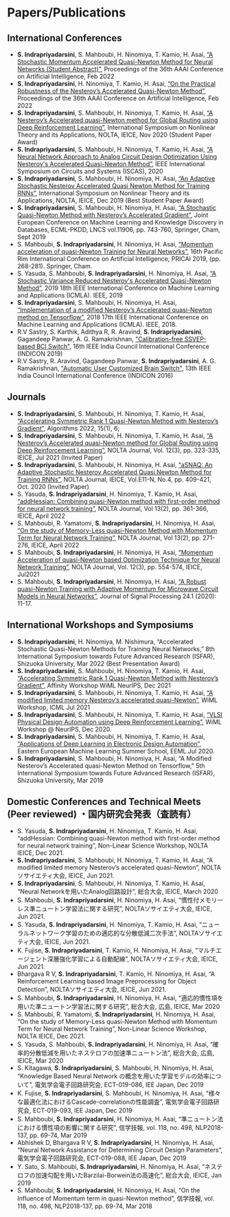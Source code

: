 <h1>Papers/Publications </h1>
<h2> International Conferences </h2>
<ul>
  <li><b>S. Indrapriyadarsini</b>, S. Mahboubi, H. Ninomiya, T. Kamio, H. Asai, <a href="https://www.aaai.org/AAAI22Papers/SA-00366-IndrapriyadarsiniS.pdf" target="_blank">“A Stochastic Momentum Accelerated Quasi-Newton Method for Neural Networks (Student Abstract)”</a>, Proceedings of the 36th AAAI Conference on Artificial Intelligence, Feb 2022</li>
  
  <li><b>S. Indrapriyadarsini</b>, H. Ninomiya, T. Kamio, H. Asai, <a href="https://www.aaai.org/AAAI22Papers/DC-00175-IndrapriyadarsiniS.pdf" target="_blank"> “On the Practical Robustness of the Nesterov’s Accelerated Quasi-Newton Method”</a>, Proceedings of the 36th AAAI Conference on Artificial Intelligence, Feb 2022</li>
  <li><b>S. Indrapriyadarsini</b>, S. Mahboubi, H. Ninomiya, T. Kamio, H. Asai, <a href="https://arxiv.org/abs/2010.09465" target="_blank">“A Nesterov’s Accelerated quasi-Newton method for Global Routing using Deep Reinforcement Learning”</a>, International Symposium on Nonlinear Theory and its Applications, NOLTA, IEICE, Nov 2020 (Student Paper Award)
</li>
  <li><b>S. Indrapriyadarsini</b>, S. Mahboubi, H. Ninomiya, T. Kamio, H. Asai, <a href="https://ieeexplore.ieee.org/document/9181152" target="_blank">“A Neural Network Approach to Analog Circuit Design Optimization Using Nesterov's Accelerated Quasi-Newton Method”</a>, IEEE International Symposium on Circuits and Systems (ISCAS), 2020 </li>
  <li><b>S. Indrapriyadarsini</b>, S. Mahboubi, H. Ninomiya, H. Asai, <a href="https://arxiv.org/abs/1909.03620" target="_blank">“An Adaptive Stochastic Nesterov Accelerated Quasi Newton Method for Training RNNs”</a>, International Symposium on Nonlinear Theory and its Applications, NOLTA, IEICE, Dec 2019 (Best Student Paper Award)
</li>
  <li><b>S. Indrapriyadarsini</b>, S. Mahboubi, H. Ninomiya, H. Asai, <a href="https://link.springer.com/chapter/10.1007/978-3-030-46150-8_43" target="_blank">“A Stochastic Quasi-Newton Method with Nesterov’s Accelerated Gradient”</a>, Joint European Conference on Machine Learning and Knowledge Discovery in Databases, ECML-PKDD, LNCS vol.11906, pp. 743-760, Springer, Cham, Sept 2019 </li>
  
  <li>S. Mahboubi, <b>S. Indrapriyadarsini</b>, H. Ninomiya, H. Asai, <a href="https://www.springerprofessional.de/en/momentum-acceleration-of-quasi-newton-training-for-neural-networ/17095012" target="_blank">“Momentum acceleration of quasi-Newton Training for Neural Networks”</a>, 16th Pacific Rim International Conference on Artificial Intelligence, PRICAI 2019, (pp. 268-281). Springer, Cham.</li>
  
  <li>S. Yasuda, S. Mahboubi, <b>S. Indrapriyadarsini</b>, H. Ninomiya, H. Asai, <a href="https://ieeexplore.ieee.org/document/8999311" target="_blank">“A Stochastic Variance Reduced Nesterov's Accelerated Quasi-Newton
 Method”</a>, 2019 18th IEEE International Conference on Machine Learning and Applications (ICMLA). IEEE, 2019</li>
 
  <li><b>S. Indrapriyadarsini</b>, S. Mahboubi, H. Ninomiya, H. Asai, <a href="https://ieeexplore.ieee.org/document/8614210" target="_blank">“Implementation of a modified Nesterov’s Accelerated quasi-Newton method on Tensorflow”</a>, 2018 17th IEEE International Conference on Machine Learning and Applications (ICMLA). IEEE, 2018.</li>
  
  <li>R.V Sastry, S. Karthik, Adithya R, R. Aravind, <b>S. Indrapriyadarsini</b>, Gagandeep Panwar, A. G. Ramakrishnan, <a href="https://ieeexplore.ieee.org/abstract/document/9028973" target="_blank">"Calibration-free SSVEP-based BCI Switch"</a>, 16th IEEE India Council International Conference (INDICON 2019)</li>
  
  <li>R.V Sastry, R. Aravind, Gagandeep Panwar, <b>S. Indrapriyadarsini</b>, A. G. Ramakrishnan, <a href="http://ieeexplore.ieee.org/document/7839045/" target="_blank">"Automatic User Customized Brain Switch"</a>, 13th IEEE India Council International Conference (INDICON 2016)</li>
</ul>

 <h2> Journals </h2>
 <ul>
<li><b>S. Indrapriyadarsini</b>, S. Mahboubi, H. Ninomiya, T. Kamio, H. Asai, <a href="https://www.mdpi.com/1999-4893/15/1/6" target="_blank">“Accelerating Symmetric Rank 1 Quasi-Newton Method with Nesterov’s Gradient”</a>, Algorithms 2022, 15(1), 6;  </li>
<li>	<b>S. Indrapriyadarsini</b>, S. Mahboubi, H. Ninomiya, T. Kamio, H. Asai, <a href="https://www.jstage.jst.go.jp/article/nolta/12/3/12_323/_article" target="_blank">“A Nesterov’s Accelerated quasi-Newton method for Global Routing using Deep Reinforcement Learning”</a>, NOLTA Journal, Vol. 12(3), pp. 323-335, IEICE, Jul 2021 (Invited Paper)</li>
<li>	<b>S. Indrapriyadarsini</b>, S. Mahboubi, H. Ninomiya, H. Asai, <a href="https://www.jstage.jst.go.jp/article/nolta/11/4/11_409/_article" target="_blank">“aSNAQ: An Adaptive Stochastic Nesterov Accelerated Quasi Newton Method for Training RNNs”</a>, NOLTA Journal, IEICE, Vol.E11-N, No.4, pp. 409-421, Oct. 2020 (Invited Paper)</li>
<li>	S. Yasuda, <b>S. Indrapriyadarsini</b>, H. Ninomiya, T. Kamio, H. Asai, <a href="https://www.jstage.jst.go.jp/article/nolta/13/2/13_361/_article/-char/en" target="_blank">“addHessian: Combining quasi-Newton method with first-order method for neural network training”</a>, NOLTA Journal, Vol 13(2), pp. 361-366, IEICE, April 2022</li>
<li>	S. Mahboubi, R.  Yamatomi, <b>S. Indrapriyadarsini</b>, H. Ninomiya, H. Asai, <a href="https://www.jstage.jst.go.jp/article/nolta/13/2/13_271/_article/-char/en" target="_blank">“On the study of Memory-Less quasi-Newton Method with Momentum Term for Neural Network Training”</a>, NOLTA Journal, Vol 13(2), pp. 271-276, IEICE, April 2022</li>
<li>	S. Mahboubi, <b>S. Indrapriyadarsini</b>, H. Ninomiya, H. Asai, <a href="https://www.jstage.jst.go.jp/article/nolta/12/3/12_554/_article" target="_blank">“Momentum Acceleration of quasi-Newton based Optimization Technique for Neural Network Training”</a>, NOLTA Journal, Vol. 12(3), pp. 554-574, IEICE, Jul2021 </li>
<li>	S. Mahboubi, <b>S. Indrapriyadarsini</b>, H. Ninomiya, H. Asai, <a href="https://www.jstage.jst.go.jp/article/jsp/24/1/24_11/_article/-char/ja/" target="_blank">“A Robust quasi-Newton Training with Adaptive Momentum for Microwave Circuit Models in Neural Networks”</a>, Journal of Signal Processing 24.1 (2020): 11-17.</li>
</ul>


 <h2> International Workshops and Symposiums </h2>
 <ul>
<li>	<b>S. Indrapriyadarsini</b>, H. Ninomiya, M. Nishimura, “Accelerated Stochastic Quasi-Newton Methods for Training Neural Networks,” 8th International Symposium towards Future Advanced Research (ISFAR), Shizuoka University, Mar 2022 (Best Presentation Award)</li>
<li>	<b>S. Indrapriyadarsini</b>, S. Mahboubi, H. Ninomiya, T. Kamio, H. Asai, <a href="https://neurips.cc/media/PosterPDFs/NeurIPS 2021/e00da03b685a0dd18fb6a08af0923de0_QxxwcQC.png" target="_blank">“Accelerating Symmetric Rank 1 Quasi-Newton Method with Nesterov’s Gradient”</a>, Affinity Workshop WiML NeurIPS, Dec 2021</li>
<li>	<b>S. Indrapriyadarsini</b>, S. Mahboubi, H. Ninomiya, T. Kamio, H. Asai, <a href="https://arxiv.org/abs/2112.01327" target="_blank">“A modified limited memory Nesterov’s accelerated quasi-Newton”</a>, WiML Workshop, ICML Jul 2021</li>
<li>	<b>S. Indrapriyadarsini</b>, S. Mahboubi, H. Ninomiya, T. Kamio, H. Asai, <a href="https://drive.google.com/file/d/1vCaf5PCfr50DYrZD2SrSkpG9T8DILhU7/view?usp=sharing" target="_blank">“VLSI Physical Design Automation using Deep Reinforcement Learning”</a>, WiML Workshop @ NeurIPS, Dec 2020.</li>
<li> <b>S. Indrapriyadarsini</b>, S. Mahboubi, H. Ninomiya, T. Kamio, H. Asai, <a href="https://youtu.be/ka7myLeeQ_U" target="_blank">“Applications of Deep Learning in Electronic Design Automation”</a>, Eastern European Machine Learning Summer School, EEML Jul 2020.</li>
<li> <b>S. Indrapriyadarsini</b>, S. Mahboubi, H. Ninomiya, H. Asai, “A Modified Nesterov’s Accelerated quasi-Newton Method on Tensorflow,” 5th International Symposium towards Future Advanced Research (ISFAR), Shizuoka University, Mar 2019 </li>
  </ul>
  
 <h2> Domestic Conferences and Technical Meets (Peer reviewed) ・国内研究会発表（査読有）</h2>
 <ul>
<li>	S. Yasuda, <b>S. Indrapriyadarsini</b>, H. Ninomiya, T. Kamio, H. Asai, “addHessian: Combining quasi-Newton method with first-order method for neural network training”, Non-Linear Science Workshop, NOLTA IEICE, Dec 2021.</li>
<li>	<b>S. Indrapriyadarsini</b>, S. Mahboubi, H. Ninomiya, T. Kamio, H. Asai, “A modified limited memory Nesterov’s accelerated quasi-Newton”</a>, NOLTAソサイエティ大会, IEICE, Jun 2021.</li>
<li>	<b>S. Indrapriyadarsini</b>, S. Mahboubi, H. Ninomiya, T. Kamio, H. Asai, “Neural Networkを用いたAnalog回路設計”</a>, 総合大会, IEICE, March 2020</li>
<li>	S. Mahboubi, <b>S. Indrapriyadarsini</b>, H. Ninomiya, H. Asai, “慣性付メモリーレス準ニュートン学習法に関する研究”</a>, NOLTAソサイエティ大会, IEICE, Jun 2021.</li>
<li>	S. Yasuda, <b>S. Indrapriyadarsini</b>, H. Ninomiya, T. Kamio, H. Asai, “ニューラルネットワーク学習のための適応的な分散低減二次手法”</a>, NOLTAソサイエティ大会, IEICE, Jun 2021.</li>
<li>	K. Fujise, <b>S. Indrapriyadarsini</b>, T. Kamio, H. Ninomiya, H. Asai, “マルチエージェント深層強化学習による自動配線”</a>, NOLTAソサイエティ大会, IEICE, Jun 2021.</li>
<li>	Bhargava R V, <b>S. Indrapriyadarsini</b>, T. Kamio, H. Ninomiya, H. Asai, “A Reinforcement Learning based Image Preprocessing for Object Detection”</a>, NOLTAソサイエティ大会, IEICE, Jun 2021.</li>
<li>	S. Mahboubi, <b>S. Indrapriyadarsini</b>, H. Ninomiya, H. Asai, “適応的慣性項を用いた準ニュートン学習法に関する研究”</a>, 総合大会, 広島, IEICE, Mar 2020</li>
<li>	S. Mahboubi, R.  Yamatomi, <b>S. Indrapriyadarsini</b>, H. Ninomiya, H. Asai, “On the study of Memory-Less quasi-Newton Method with Momentum Term for Neural Network Training”</a>, Non-Linear Science Workshop, NOLTA IEICE, Dec 2021.</li>
<li>	S. Yasuda, S. Mahboubi, <b>S. Indrapriyadarsini</b>, H. Ninomiya, H. Asai, “確率的分散低減を用いたネステロフの加速準ニュートン法”</a>, 総合大会, 広島, IEICE, Mar 2020 </li>
<li>	S.  Kitagawa, <b>S. Indrapriyadarsini</b>, S. Mahboubi, H. Ninomiya, H. Asai, “Knowledge Based Neural Network の概念を用いた学習モデルの効率について”</a>, 電気学会電子回路研究会, ECT-019-086, IEE Japan, Dec 2019 </li>
<li>	K. Fujise, <b>S. Indrapriyadarsini</b>, S. Mahboubi, H. Ninomiya, H. Asai, “様々な最適化法におけるCascade-correlationの性能調査”</a>, 電気学会電子回路研究会, ECT-019-093, IEE Japan, Dec 2019 </li>
<li>	S. Mahboubi, <b>S. Indrapriyadarsini</b>, H. Ninomiya, H. Asai, “準ニュートン法における慣性項の影響に関する研究”</a>, 信学技報, vol. 118, no. 498, NLP2018-137, pp. 69-74, Mar 2019 </li>
<li>	Abhishek D, Bhargava R V, <b>S. Indrapriyadarsini</b>, H. Ninomiya, H. Asai, “Neural Network Assistance for Determining Circuit Design Parameters”</a>, 電気学会電子回路研究会, ECT-019-088, IEE Japan, Dec 2019 </li>
<li>	Y.  Sato, S. Mahboubi, <b>S. Indrapriyadarsini</b>, H. Ninomiya, H. Asai, “ネステロフの加速勾配を用いたBarzilai-Borwein法の高速化”</a>, 総合大会, IEICE, Jan 2019 </li>
<li>	S. Mahboubi, <b>S. Indrapriyadarsini</b>, H. Ninomiya, H. Asai, “On the Influence of Momentum term in quasi-Newton method”</a>, 信学技報, vol. 118, no. 498, NLP2018-137, pp. 69-74, Mar 2018 </li>

 </ul>
